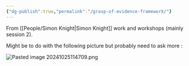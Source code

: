 ```yaml
---
{"dg-publish":true,"permalink":"/grasp-of-evidence-framework/"}
---
```


From [[People/Simon Knight\|Simon Knight]] work and workshops (mainly session 2).

Might be to do with the following picture but probably need to ask more :

![Pasted image 20241025114709.png](/img/user/Images/Pasted%20image%2020241025114709.png)
